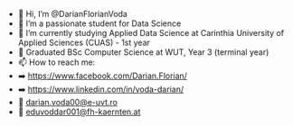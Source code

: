 - 👋 Hi, I’m @DarianFlorianVoda
- 👀 I’m a passionate student for Data Science
- 🌱 I’m currently studying Applied Data Science at Carinthia University of Applied Sciences (CUAS) - 1st year
- 🌱 Graduated BSc Computer Science at WUT, Year 3 (terminal year)
- 📫 How to reach me:
- ➡️ https://www.facebook.com/Darian.Florian/
- ➡️ https://www.linkedin.com/in/voda-darian/
- 📧 darian.voda00@e-uvt.ro
- 📧 eduvoddar001@fh-kaernten.at 
